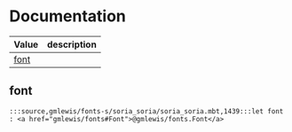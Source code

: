 # Documentation
|Value|description|
|---|---|
|[font](#font)||

## font

```moonbit
:::source,gmlewis/fonts-s/soria_soria/soria_soria.mbt,1439:::let font : <a href="gmlewis/fonts#Font">@gmlewis/fonts.Font</a>
```

